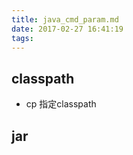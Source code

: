 ```yaml
---
title: java_cmd_param.md
date: 2017-02-27 16:41:19
tags:
---
```

## classpath
- cp 指定classpath
## jar
